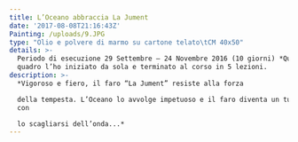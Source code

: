 ```yaml
---
title: L’Oceano abbraccia La Jument
date: '2017-08-08T21:16:43Z'
Painting: /uploads/9.JPG
type: "Olio e polvere di marmo su cartone telato\tCM 40x50"
details: >-
  Periodo di esecuzione 29 Settembre – 24 Novembre 2016 (10 giorni) *Questo
  quadro l’ho iniziato da sola e terminato al corso in 5 lezioni.
description: >-
  *Vigoroso e fiero, il faro “La Jument” resiste alla forza

  della tempesta. L’Oceano lo avvolge impetuoso e il faro diventa un tutt’uno
  con

  lo scagliarsi dell’onda...*
---
```


